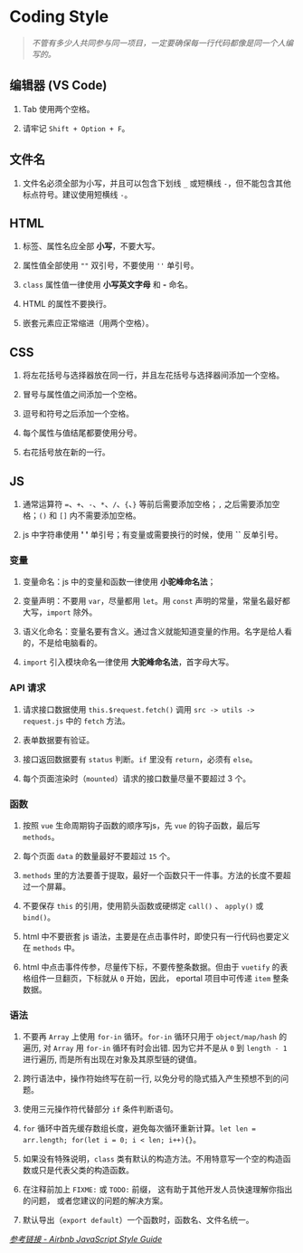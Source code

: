 # Coding Style

> *不管有多少人共同参与同一项目，一定要确保每一行代码都像是同一个人编写的。*

## 编辑器 (VS Code)

1. Tab 使用两个空格。

2. 请牢记 `Shift + Option + F`。

## 文件名

1. 文件名必须全部为小写，并且可以包含下划线 `_` 或短横线 `-`，但不能包含其他标点符号。建议使用短横线 `-`。

## HTML

1. 标签、属性名应全部 **小写**，不要大写。

2. 属性值全部使用 `""` 双引号，不要使用 `''` 单引号。

3. `class` 属性值一律使用 **小写英文字母** 和 **-** 命名。

4. HTML 的属性不要换行。

5. 嵌套元素应正常缩进（用两个空格）。

## CSS

1. 将左花括号与选择器放在同一行，并且左花括号与选择器间添加一个空格。

2. 冒号与属性值之间添加一个空格。

3. 逗号和符号之后添加一个空格。

4. 每个属性与值结尾都要使用分号。

5. 右花括号放在新的一行。

## JS

1. 通常运算符 `=`、`+`、`-`、`*`、`/`、`{`、`}` 等前后需要添加空格；`,` 之后需要添加空格；`()` 和 `[]` 内不需要添加空格。

2. js 中字符串使用 **' '** 单引号；有变量或需要换行的时候，使用 **``** 反单引号。

### 变量

1. 变量命名：js 中的变量和函数一律使用 **小驼峰命名法**；

2. 变量声明：不要用 `var`，尽量都用 `let`。用 `const` 声明的常量，常量名最好都大写，`import` 除外。

3. 语义化命名：变量名要有含义。通过含义就能知道变量的作用。名字是给人看的，不是给电脑看的。

4. `import` 引入模块命名一律使用 **大驼峰命名法**，首字母大写。

### API 请求

1. 请求接口数据使用 `this.$request.fetch()` 调用 `src -> utils -> request.js` 中的 `fetch` 方法。

2. 表单数据要有验证。

3. 接口返回数据要有 `status` 判断。`if` 里没有 `return`，必须有 `else`。

4. 每个页面渲染时（`mounted`）请求的接口数量尽量不要超过 3 个。

### 函数

1. 按照 `vue` 生命周期钩子函数的顺序写js，先 `vue` 的钩子函数，最后写 `methods`。

2. 每个页面 `data` 的数量最好不要超过 `15` 个。

3. `methods` 里的方法要善于提取，最好一个函数只干一件事。方法的长度不要超过一个屏幕。

4. 不要保存 `this` 的引用，使用箭头函数或硬绑定 `call()` 、 `apply()` 或  `bind()`。

5. html 中不要嵌套 js 语法，主要是在点击事件时，即使只有一行代码也要定义在 `methods` 中。

6. html 中点击事件传参，尽量传下标，不要传整条数据。但由于 `vuetify` 的表格组件一旦翻页，下标就从 `0` 开始，因此， eportal 项目中可传递 `item` 整条数据。

### 语法

1. 不要再 `Array` 上使用 `for-in` 循环。`for-in` 循环只用于 `object/map/hash` 的遍历, 对 `Array` 用 `for-in` 循环有时会出错. 因为它并不是从 `0` 到 `length - 1` 进行遍历, 而是所有出现在对象及其原型链的键值。

2. 跨行语法中，操作符始终写在前一行, 以免分号的隐式插入产生预想不到的问题。

3. 使用三元操作符代替部分 `if` 条件判断语句。

4. `for` 循环中首先缓存数组长度，避免每次循环重新计算。`let len = arr.length; for(let i = 0; i < len; i++){}`。

5. 如果没有特殊说明，`class` 类有默认的构造方法。不用特意写一个空的构造函数或只是代表父类的构造函数。

6. 在注释前加上 `FIXME:` 或 `TODO:` 前缀， 这有助于其他开发人员快速理解你指出的问题， 或者您建议的问题的解决方案。

7. 默认导出（`export default`）一个函数时，函数名、文件名统一。

[*参考链接 - Airbnb JavaScript Style Guide*](https://github.com/airbnb/javascript)